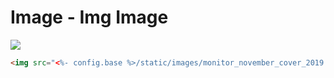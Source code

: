 # Image - Img Image

<img src="<%- config.base %>/static/images/monitor_november_cover_2019.gif" />

<br>

``` html
<img src="<%- config.base %>/static/images/monitor_november_cover_2019.gif" />
```
